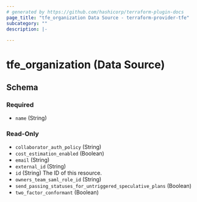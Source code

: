 ```yaml
---
# generated by https://github.com/hashicorp/terraform-plugin-docs
page_title: "tfe_organization Data Source - terraform-provider-tfe"
subcategory: ""
description: |-
  
---
```


# tfe_organization (Data Source)





<!-- schema generated by tfplugindocs -->
## Schema

### Required

- `name` (String)

### Read-Only

- `collaborator_auth_policy` (String)
- `cost_estimation_enabled` (Boolean)
- `email` (String)
- `external_id` (String)
- `id` (String) The ID of this resource.
- `owners_team_saml_role_id` (String)
- `send_passing_statuses_for_untriggered_speculative_plans` (Boolean)
- `two_factor_conformant` (Boolean)


